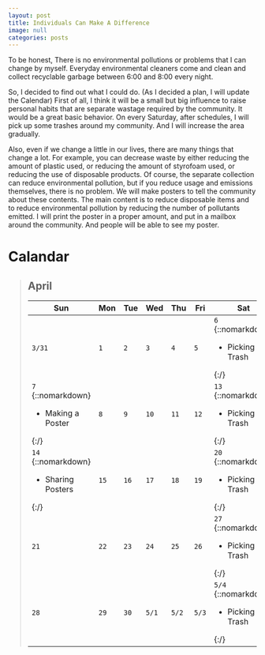 ```yaml
---
layout: post
title: Individuals Can Make A Difference
image: null
categories: posts
---
```


To be honest, There is no environmental pollutions or problems that I can change by myself.
Everyday environmental cleaners come and clean and collect recyclable garbage between 6:00 and 8:00 every night.

So, I decided to find out what I could do.
(As I decided a plan, I will update the Calendar)
First of all, I think it will be a small but big influence to raise personal habits that are separate wastage required by the community.
It would be a great basic behavior.
On every Saturday, after schedules, I will pick up some trashes around my community. And I will increase the area gradually.

Also, even if we change a little in our lives, there are many things that change a lot.
For example, you can decrease waste by either reducing the amount of plastic used, or reducing the amount of styrofoam used, or reducing the use of disposable products.
Of course, the separate collection can reduce environmental pollution, but if you reduce usage and emissions themselves, there is no problem.
We will make posters to tell the community about these contents.
The main content is to reduce disposable items and to reduce environmental pollution by reducing the number of pollutants emitted.
I will print the poster in a proper amount, and put in a mailbox around the community. And people will be able to see my poster. 

# Calandar

> ## April
> 
>|<center>Sun</center>|<center>Mon</center>|<center>Tue</center>|<center>Wed</center>|<center>Thu</center>|<center>Fri</center>|<center>Sat</center>|
>|--------------------|--------------------|--------------------|--------------------|--------------------|--------------------|--------------------|
>|`3/31`<br/>    |`1`<br/>       |`2`<br/>       |`3`<br/>       |`4`<br/>       |`5`<br/>       |`6` <br/>{::nomarkdown}<ul><li>Picking Trash</li></ul>{:/}|
>|`7`<br/> {::nomarkdown}<ul><li>Making a Poster</li></ul>{:/}|`8`<br/>       |`9`<br/>       |`10`<br/>      |`11`<br/>      |`12`<br/>      |`13` {::nomarkdown}<ul><li>Picking Trash</li></ul>{:/}|
>|`14`<br/> {::nomarkdown}<ul><li>Sharing Posters</li></ul>{:/}|`15`<br/>      |`16`<br/>      |`17`<br/>      |`18`<br/>      |`19`<br/>      |`20` {::nomarkdown}<ul><li>Picking Trash</li></ul>{:/}|
>|`21`<br/>      |`22`<br/>      |`23`<br/>      |`24`<br/>      |`25`<br/>      |`26`<br/>      |`27` {::nomarkdown}<ul><li>Picking Trash</li></ul>{:/}|
>|`28`<br/>      |`29`<br/>      |`30`<br/>      |`5/1`<br/>     |`5/2`<br/>     |`5/3`<br/>     |`5/4` {::nomarkdown}<ul><li>Picking Trash</li></ul>{:/}|
